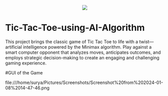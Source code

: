  <p align="center">
  <a href="#">
    <img src="https://skillicons.dev/icons?i=html,css,js" />
  </a>
  
# Tic-Tac-Toe-using-AI-Algorithm
This project brings the classic game of Tic Tac Toe to life with a twist—artificial intelligence powered by the Minimax algorithm. Play against a smart computer opponent that analyzes moves, anticipates outcomes, and employs strategic decision-making to create an engaging and challenging gaming experience.

#GUI of the Game

file:///home/surya/Pictures/Screenshots/Screenshot%20from%202024-01-08%2014-47-46.png
